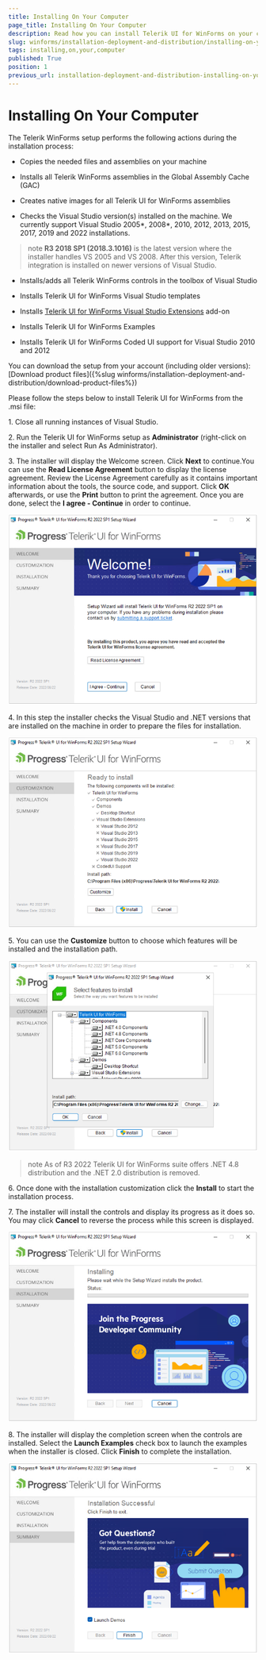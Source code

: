 ```yaml
---
title: Installing On Your Computer
page_title: Installing On Your Computer
description: Read how you can install Telerik UI for WinForms on your computers and what actions are needed.
slug: winforms/installation-deployment-and-distribution/installing-on-your-computer
tags: installing,on,your,computer
published: True
position: 1
previous_url: installation-deployment-and-distribution-installing-on-your-computer
---
```


# Installing On Your Computer

The Telerik WinForms setup performs the following actions during the installation process:

* Copies the needed files and assemblies on your machine

* Installs all Telerik WinForms assemblies in the Global Assembly Cache (GAC)

* Creates native images for all Telerik UI for WinForms assemblies            

* Checks the Visual Studio version(s) installed on the machine. We currently support Visual Studio 2005\*, 2008\*, 2010, 2012, 2013, 2015, 2017, 2019 and 2022 installations.

>note **R3 2018 SP1 (2018.3.1016)** is the latest version where the installer handles VS 2005 and VS 2008. After this version, Telerik integration is installed on newer versions of Visual Studio.

* Installs/adds all Telerik WinForms controls in the toolbox of Visual Studio

* Installs Telerik UI for WinForms Visual Studio templates

* Installs [Telerik UI for WinForms Visual Studio Extensions](http://www.telerik.com/products/winforms/visual-studio-extensions.aspx) add-on
            

* Installs Telerik UI for WinForms Examples

* Installs Telerik UI for WinForms Coded UI support for Visual Studio 2010 and 2012

You can download the setup from your account (including older versions): [Download product files]({%slug winforms/installation-deployment-and-distribution/download-product-files%})

Please follow the steps below to install Telerik UI for WinForms from the .msi file:

1\. Close all running instances of Visual Studio.

2\. Run the Telerik UI for WinForms setup as __Administrator__ (right-click on the installer and select Run As Administrator).           

3\. The installer will display the Welcome screen. Click __Next__ to continue.You can use the __Read License Agreement__ button to display the license agreement. Review the License Agreement carefully as it contains important information about the tools, the source code, and support. Click __OK__ afterwards, or use the __Print__ button to print the agreement. Once you are done, select the __I agree - Continue__ in order to continue.          
        
![installation-deployment-and-distribution-installing-on-your-computer 001](images/installation-deployment-and-distribution-installing-on-your-computer001.png)

4\. In this step the installer checks the Visual Studio and .NET versions that are installed on the machine in order to prepare the files for installation.
            
![installation-deployment-and-distribution-installing-on-your-computer 002](images/installation-deployment-and-distribution-installing-on-your-computer002.png)

5\. You can use the __Customize__ button to choose which features will be installed and the installation path.                
            
![installation-deployment-and-distribution-installing-on-your-computer 003](images/installation-deployment-and-distribution-installing-on-your-computer003.png)

>note As of R3 2022 Telerik UI for WinForms suite offers .NET 4.8 distribution and the .NET 2.0 distribution is removed.

6\. Once done with the installation customization click the __Install__ to start the installation process.           

7\. The installer will install the controls and display its progress as it does so. You may click __Cancel__ to reverse the process while this screen is displayed.                    
            
![installation-deployment-and-distribution-installing-on-your-computer 004](images/installation-deployment-and-distribution-installing-on-your-computer004.png)

8\. The installer will display the completion screen when the controls are installed. Select the __Launch Examples__ check box to launch the examples when the installer is closed. Click __Finish__ to complete the installation. 

![installation-deployment-and-distribution-installing-on-your-computer 005](images/installation-deployment-and-distribution-installing-on-your-computer005.png)






